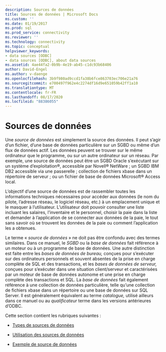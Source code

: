 ```yaml
---
description: Sources de données
title: Sources de données | Microsoft Docs
ms.custom: ''
ms.date: 01/19/2017
ms.prod: sql
ms.prod_service: connectivity
ms.reviewer: ''
ms.technology: connectivity
ms.topic: conceptual
helpviewer_keywords:
- data sources [ODBC]
- data sources [ODBC], about data sources
ms.assetid: 4ae44fa2-0b9b-4e19-ab45-c1dc93b68406
author: David-Engel
ms.author: v-daenge
ms.openlocfilehash: 3b9f980ad9ccd1fa38b6fce863703ec706e21a76
ms.sourcegitcommit: e700497f962e4c2274df16d9e651059b42ff1a10
ms.translationtype: MT
ms.contentlocale: fr-FR
ms.lasthandoff: 08/17/2020
ms.locfileid: "88386055"
---
```

# <a name="data-sources"></a>Sources de données
Une *source de données* est simplement la source des données. Il peut s’agir d’un fichier, d’une base de données particulière sur un SGBD ou même d’un flux de données actif. Les données peuvent se trouver sur le même ordinateur que le programme, ou sur un autre ordinateur sur un réseau. Par exemple, une source de données peut être un SGBD Oracle s’exécutant sur un système d’exploitation®, accessible par Novell® NetWare ; un SGBD IBM DB2 accessible via une passerelle ; collection de fichiers xbase dans un répertoire de serveur ; ou un fichier de base de données Microsoft® Access local.  
  
 L’objectif d’une source de données est de rassembler toutes les informations techniques nécessaires pour accéder aux données (le nom du pilote, l’adresse réseau, le logiciel réseau, etc.) à un emplacement unique et le masquer à l’utilisateur. L’utilisateur doit pouvoir consulter une liste incluant les salaires, l’inventaire et le personnel, choisir la paie dans la liste et demander à l’application de se connecter aux données de la paie, le tout sans savoir où se trouvent les données de la paie ou comment l’application les a obtenues.  
  
 Le terme « *source de données* » ne doit pas être confondu avec des termes similaires. Dans ce manuel, le *SGBD* ou la *base de données* fait référence à un moteur ou à un programme de base de données. Une autre distinction est faite entre les *bases de données de bureau,* conçues pour s’exécuter sur des ordinateurs personnels et souvent absentes de la prise en charge complète de SQL et des transactions, et les *bases de données de serveur,* conçues pour s’exécuter dans une situation client/serveur et caractérisées par un moteur de base de données autonome et une prise en charge complète des transactions et SQL. La *base de données* fait également référence à une collection de données particulière, telle qu’une collection de fichiers xbase dans un répertoire ou une base de données sur SQL Server. Il est généralement équivalent au terme *catalogue,* utilisé ailleurs dans ce manuel ou au *qualificateur* terme dans les versions antérieures d’ODBC.  
  
 Cette section contient les rubriques suivantes :  
  
-   [Types de sources de données](../../odbc/reference/types-of-data-sources.md)  
  
-   [Utilisation des sources de données](../../odbc/reference/using-data-sources.md)  
  
-   [Exemple de source de données](../../odbc/reference/data-source-example.md)
